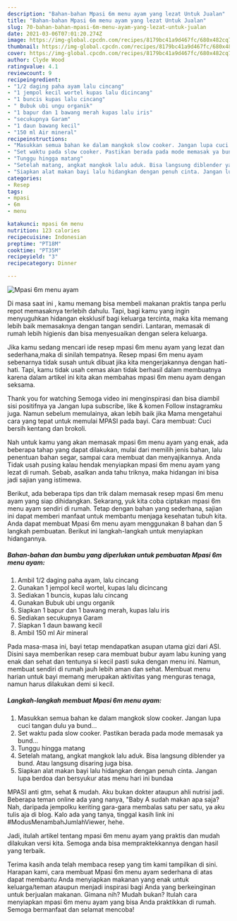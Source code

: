 ```yaml
---
description: "Bahan-bahan Mpasi 6m menu ayam yang lezat Untuk Jualan"
title: "Bahan-bahan Mpasi 6m menu ayam yang lezat Untuk Jualan"
slug: 70-bahan-bahan-mpasi-6m-menu-ayam-yang-lezat-untuk-jualan
date: 2021-03-06T07:01:20.274Z
image: https://img-global.cpcdn.com/recipes/8179bc41a9d467fc/680x482cq70/mpasi-6m-menu-ayam-foto-resep-utama.jpg
thumbnail: https://img-global.cpcdn.com/recipes/8179bc41a9d467fc/680x482cq70/mpasi-6m-menu-ayam-foto-resep-utama.jpg
cover: https://img-global.cpcdn.com/recipes/8179bc41a9d467fc/680x482cq70/mpasi-6m-menu-ayam-foto-resep-utama.jpg
author: Clyde Wood
ratingvalue: 4.1
reviewcount: 9
recipeingredient:
- "1/2 daging paha ayam lalu cincang"
- "1 jempol kecil wortel kupas lalu dicincang"
- "1 buncis kupas lalu cincang"
- " Bubuk ubi ungu organik"
- "1 bapur dan 1 bawang merah kupas lalu iris"
- "secukupnya Garam"
- "1 daun bawang kecil"
- "150 ml Air mineral"
recipeinstructions:
- "Masukkan semua bahan ke dalam mangkok slow cooker. Jangan lupa cuci tangan dulu ya bund..."
- "Set waktu pada slow cooker. Pastikan berada pada mode memasak ya bund..."
- "Tunggu hingga matang"
- "Setelah matang, angkat mangkok lalu aduk. Bisa langsung diblender ya bund. Atau langsung disaring juga bisa."
- "Siapkan alat makan bayi lalu hidangkan dengan penuh cinta. Jangan lupa berdoa dan bersyukur atas menu hari ini bundaa"
categories:
- Resep
tags:
- mpasi
- 6m
- menu

katakunci: mpasi 6m menu 
nutrition: 123 calories
recipecuisine: Indonesian
preptime: "PT18M"
cooktime: "PT35M"
recipeyield: "3"
recipecategory: Dinner

---
```



![Mpasi 6m menu ayam](https://img-global.cpcdn.com/recipes/8179bc41a9d467fc/680x482cq70/mpasi-6m-menu-ayam-foto-resep-utama.jpg)

Di masa  saat ini , kamu memang bisa membeli makanan praktis tanpa perlu repot memasaknya terlebih dahulu. Tapi, bagi kamu yang ingin menyuguhkan hidangan eksklusif bagi keluarga tercinta, maka kita memang lebih baik memasaknya dengan tangan sendiri. Lantaran, memasak di rumah lebih higienis dan bisa menyesuaikan dengan selera keluarga.

Jika kamu sedang mencari ide resep mpasi 6m menu ayam yang lezat dan sederhana,maka di sinilah tempatnya. Resep mpasi 6m menu ayam  sebenarnya tidak susah untuk dibuat jika kita mengerjakannya dengan hati-hati. Tapi, kamu tidak usah cemas akan tidak berhasil dalam membuatnya 
karena dalam artikel ini kita akan membahas mpasi 6m menu ayam dengan seksama.  

Thank you for watching Semoga video ini menginspirasi dan bisa diambil sisi positifnya ya Jangan lupa subscribe, like &amp; komen Follow instagramku juga. Namun sebelum memulainya, akan lebih baik jika Mama mengetahui cara yang tepat untuk memulai MPASI pada bayi. Cara membuat: Cuci bersih kentang dan brokoli.

Nah untuk kamu yang akan memasak mpasi 6m menu ayam yang enak, ada beberapa tahap yang dapat dilakukan, mulai dari memilih jenis bahan, lalu penentuan bahan segar, sampai cara membuat dan menyajikannya. Anda Tidak usah pusing kalau hendak menyiapkan mpasi 6m menu ayam yang lezat di rumah. Sebab, asalkan anda  tahu triknya, maka hidangan ini bisa jadi sajian yang istimewa.

Berikut, ada beberapa tips dan trik dalam memasak resep mpasi 6m menu ayam yang siap dihidangkan. Sekarang, yuk kita coba ciptakan mpasi 6m menu ayam sendiri di rumah. Tetap dengan bahan yang sederhana, sajian ini dapat memberi manfaat untuk membantu menjaga kesehatan tubuh kita. Anda dapat membuat Mpasi 6m menu ayam menggunakan 8 bahan dan 5 langkah pembuatan. Berikut ini langkah-langkah untuk menyiapkan hidangannya.

<!--inarticleads1-->

##### Bahan-bahan dan bumbu yang diperlukan untuk pembuatan Mpasi 6m menu ayam:

1. Ambil 1/2 daging paha ayam, lalu cincang
1. Gunakan 1 jempol kecil wortel, kupas lalu dicincang
1. Sediakan 1 buncis, kupas lalu cincang
1. Gunakan  Bubuk ubi ungu organik
1. Siapkan 1 bapur dan 1 bawang merah, kupas lalu iris
1. Sediakan secukupnya Garam
1. Siapkan 1 daun bawang kecil
1. Ambil 150 ml Air mineral


Pada masa-masa ini, bayi tetap mendapatkan asupan utama gizi dari ASI. Disini saya memberikan resep cara membuat bubur ayam labu kuning yang enak dan sehat dan tentunya si kecil pasti suka dengan menu ini. Namun, membuat sendiri di rumah jauh lebih aman dan sehat. Membuat menu harian untuk bayi memang merupakan aktivitas yang menguras tenaga, namun harus dilakukan demi si kecil. 

<!--inarticleads2-->

##### Langkah-langkah membuat Mpasi 6m menu ayam:

1. Masukkan semua bahan ke dalam mangkok slow cooker. Jangan lupa cuci tangan dulu ya bund...
1. Set waktu pada slow cooker. Pastikan berada pada mode memasak ya bund...
1. Tunggu hingga matang
1. Setelah matang, angkat mangkok lalu aduk. Bisa langsung diblender ya bund. Atau langsung disaring juga bisa.
1. Siapkan alat makan bayi lalu hidangkan dengan penuh cinta. Jangan lupa berdoa dan bersyukur atas menu hari ini bundaa


MPASI anti gtm, sehat &amp; mudah. Aku bukan dokter ataupun ahli nutrisi jadi. Beberapa teman online ada yang nanya, &#34;Baby A sudah makan apa saja? Nah, daripada jempolku keriting gara-gara membalas satu per satu, ya aku tulis aja di blog. Kalo ada yang tanya, tinggal kasih link ini #ModusMenambahJumlahViewer, hehe. 

Jadi, itulah artikel tentang  mpasi 6m menu ayam  yang praktis dan mudah dilakukan versi kita. Semoga anda bisa mempraktekkannya dengan hasil yang terbaik. 

Terima kasih anda telah membaca resep yang tim kami tampilkan di sini. Harapan kami, cara membuat  Mpasi 6m menu ayam sederhana di atas dapat membantu Anda menyiapkan makanan yang enak untuk keluarga/teman ataupun menjadi inspirasi bagi Anda yang berkeinginan untuk berjualan makanan. Gimana nih? Mudah bukan? Itulah cara menyiapkan mpasi 6m menu ayam yang bisa Anda praktikkan di rumah. Semoga bermanfaat dan selamat mencoba!

